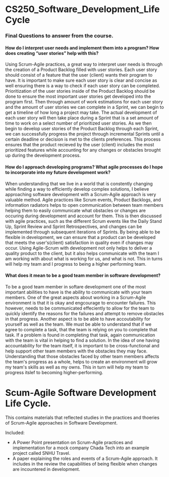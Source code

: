 # CS250_Software_Development_LifeCycle

### Final Questions to answer from the course.
#### How do I interpret user needs and implement them into a program? How does creating “user stories” help with this?
Using Scrum-Agile practices, a great way to interpret user needs is through the creation of a Product Backlog filled with user stories. Each user story should consist of a feature that the user (client) wants their program to have. It is important to make sure each user story is clear and concise as well ensuring there is a way to check if each user story can be completed. Prioritization of the user stories inside of the Product Backlog should be done to ensure the most important user stories get developed into the program first. Then through amount of work estimations for each user story and the amount of user stories we can complete in a Sprint, we can begin to get a timeline of how long a project may take. The actual development of each user story will then take place during a Sprint that is a set amount of time to work on a select number of prioritized user stories. As we then begin to develop user stories of the Product Backlog through each Sprint, we can successfully progress the project through incremental Sprints until a certain deadline or decision is met to the clients preferences. This process ensures that the product recieved by the user (client) includes the most prioritized features while accounting for any changes or obstacles brought up during the development process.

#### How do I approach developing programs? What agile processes do I hope to incorporate into my future development work?
When understanding that we live in a world that is constently changing while finding a way to efficiently develop complex solutions, I believe approaching software development with a Scrum-Agile approach is very valuable method. Agile practices like Scrum events, Product Backlogs, and information radiators helps to open communication between team members helping them to easily communicate what obstacles or changes are occuring during development and account for them. This is then discussed with agile practices, such as the different Scrum events like the Daily Stand Up, Sprint Review and Sprint Retrospectives, and changes can be implemented through subsequent iterations of Sprints. By being able to be flexible in development, we can ensure that a product can be developed that meets the user's(client) satisfaction in quality even if changes may occur. Using Agile-Scrum with development not only helps to deliver a quality product to the client, but it also helps communicate with the team I am working with about what is working for us, and what is not. This in turns will help my team and I progress to being a higher performing team.

#### What does it mean to be a good team member in software development?
To be a good team member in softare development one of the most important abilities to have is the ability to communicate with your team members. One of the great aspects about working in a Scrum-Agile environment is that it is okay and engcourage to encounter failures. This however, needs to be communicated effeciently to allow for the team to quickly identify the reasons for the failures and attempt to remove obstacles in that progress. Another aspect is to be able to have accoutability for yourself as well as the team. We must be able to understand that if we agree to complete a task, that the team is relying on you to complete that task. If a problem is found in completing that task, again communication with the team is vital in helping to find a solution. In the idea of one having accountability for the team itself, it is important to be cross-functional and help support other team members with the obstacles they may face. Understanding that those obstacles faced by other team members affects the team's progress as a whole, helps to create an environment will grow my team's skills as well as my owns. This in turn will help my team to progress itslef to becoming higher-performing.


# Scum-Agile Software Development Life Cycle.
This contains materials that reflected studies in the practices and thoeries of Scrum-Agile approaches in Software Development.

Included:<br>
- A Power Point presentation on Scrum-Agile practices and implementation for a mock company Chada Tech into an example project called SNHU Travel.<br>
- A paper explaining the roles and events of a Scrum-Agile approach. It includes in the review the capabilities of being flexible when changes are incountered in development.<br>
